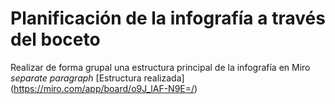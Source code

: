 # Planificación de la infografía a través del boceto


Realizar de forma grupal una estructura principal de la infografía en Miro *separate paragraph*
[Estructura realizada] (https://miro.com/app/board/o9J_lAF-N9E=/)
